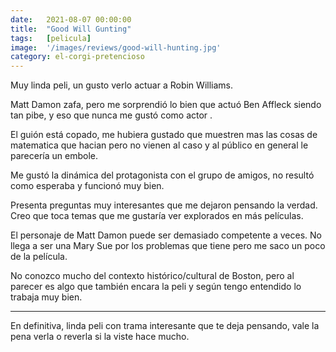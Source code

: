 ```yaml
---
date:   2021-08-07 00:00:00
title:  "Good Will Gunting"
tags:   [pelicula]
image:  '/images/reviews/good-will-hunting.jpg'
category: el-corgi-pretencioso
---
```

Muy linda peli, un gusto verlo actuar a Robin Williams.

Matt Damon zafa, pero me sorprendió lo bien que actuó Ben Affleck siendo tan pibe, y eso que nunca me gustó como actor .

El guión está copado, me hubiera gustado que muestren mas las cosas de matematica que hacian pero no vienen al caso y al público en general le parecería un embole.

Me gustó la dinámica del protagonista con el grupo de amigos, no resultó como esperaba y funcionó muy bien.

Presenta preguntas muy interesantes que me dejaron pensando la verdad. Creo que toca temas que me gustaría ver explorados en más películas.

El personaje de Matt Damon puede ser demasiado competente a veces. No llega a ser una Mary Sue por los problemas que tiene pero me saco un poco de la película.

No conozco mucho del contexto histórico/cultural de Boston, pero al parecer es algo que también encara la peli y según tengo entendido lo trabaja muy bien.

<hr>

En definitiva, linda peli con trama interesante que te deja pensando, vale la pena verla o reverla si la viste hace mucho.
